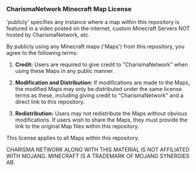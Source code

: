 ### CharismaNetwork Minecraft Map License

'publicly' specifies any instance where a map within this repository is featured in a video posted on the internet, custom Minecraft Servers NOT hosted by CharismaNetwork, etc.

By publicly using any Minecraft maps ('Maps') from this repository, you agree to the following terms:

1. **Credit:** Users are required to give credit to "CharismaNetwork" when using these Maps in any public manner.

2. **Modification and Distribution:** If modifications are made to the Maps, the modified Maps may only be distributed under the same license terms as these, including giving credit to "CharismaNetwork" and a direct link to this repository.

3. **Redistribution:** Users may not redistribute the Maps without obvious modifications. If users wish to share the Maps, they must provide the link to the original Map files within this repository.

This license applies to all Maps within this repository.

CHARISMA NETWORK ALONG WITH THIS MATERIAL IS NOT AFFILIATED WITH MOJANG. MINECRAFT IS A TRADEMARK OF MOJANG SYNERGIES AB.
